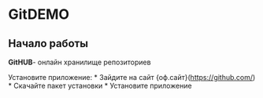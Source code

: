 # GitDEMO

## Начало работы

**GitHUB**- онлайн хранилище репозиториев

Установите приложение:
     * Зайдите на сайт {оф.сайт}(https://github.com/)
     * Скачайте пакет установки
     * Установите приложение
